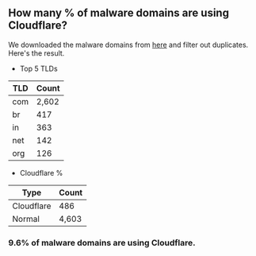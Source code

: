 ## How many % of malware domains are using Cloudflare?


We downloaded the malware domains from [here](https://urlhaus.abuse.ch) and filter out duplicates.
Here's the result.


[//]: # (start replacement)


- Top 5 TLDs

| TLD | Count |
| --- | --- |
| com | 2,602 |
| br | 417 |
| in | 363 |
| net | 142 |
| org | 126 |


- Cloudflare %

| Type | Count |
| --- | --- |
| Cloudflare | 486 |
| Normal | 4,603 |


### 9.6% of malware domains are using Cloudflare.